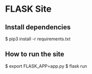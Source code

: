 # FLASK Site #

## Install dependencies ##

$ pip3 install -r requirements.txt 

## How to run the site ##

$ export FLASK_APP=app.py
$ flask run

